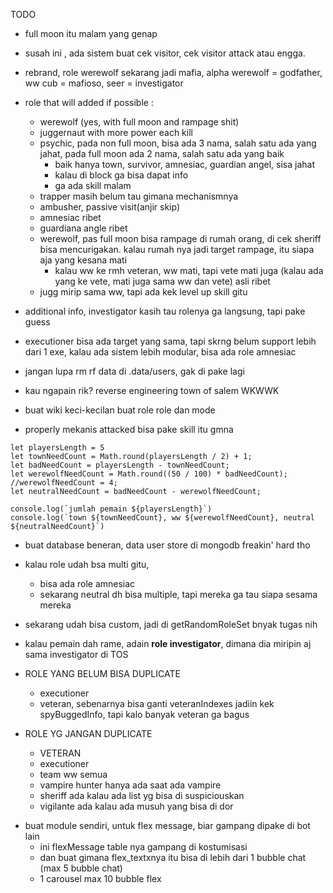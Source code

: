 TODO
- full moon itu malam yang genap
- susah ini , ada sistem buat cek visitor, cek visitor attack atau engga.
- rebrand, role werewolf sekarang jadi mafia, alpha werewolf = godfather, ww cub = mafioso, seer = investigator
- role that will added if possible :
  - werewolf (yes, with full moon and rampage shit)
  - juggernaut with more power each kill
  - psychic, pada non full moon, bisa ada 3 nama, salah satu ada yang jahat, pada full moon ada 2 nama, salah satu ada yang baik
    - baik hanya town, survivor, amnesiac, guardian angel, sisa jahat
    - kalau di block ga bisa dapat info
    - ga ada skill malam
  - trapper masih belum tau gimana mechanismnya
  - ambusher, passive visit(anjir skip)
  - amnesiac ribet
  - guardiana angle ribet
  - werewolf, pas full moon bisa rampage di rumah orang, di cek sheriff bisa mencurigakan. kalau rumah nya jadi target rampage, itu siapa aja yang kesana mati
    - kalau ww ke rmh veteran, ww mati, tapi vete mati juga (kalau ada yang ke vete, mati juga sama ww dan vete) asli ribet
  - jugg mirip sama ww, tapi ada kek level up skill gitu
- additional info, investigator kasih tau rolenya ga langsung, tapi pake guess
- executioner bisa ada target yang sama, tapi skrng belum support lebih dari 1 exe, kalau ada sistem lebih modular, bisa ada role amnesiac

- jangan lupa rm rf data di .data/users, gak di pake lagi

- kau ngapain rik? reverse engineering town of salem WKWWK

- buat wiki keci-kecilan buat role role dan mode

- properly mekanis attacked bisa pake skill itu gmna

```
let playersLength = 5
let townNeedCount = Math.round(playersLength / 2) + 1;
let badNeedCount = playersLength - townNeedCount;
let werewolfNeedCount = Math.round((50 / 100) * badNeedCount);
//werewolfNeedCount = 4;
let neutralNeedCount = badNeedCount - werewolfNeedCount;

console.log(`jumlah pemain ${playersLength}`)
console.log(`town ${townNeedCount}, ww ${werewolfNeedCount}, neutral ${neutralNeedCount}`)
```

- buat database beneran, data user store di mongodb freakin' hard tho
- kalau role udah bsa multi gitu,
  - bisa ada role amnesiac
  - sekarang neutral dh bisa multiple, tapi mereka ga tau siapa sesama mereka
- sekarang udah bisa custom, jadi di getRandomRoleSet bnyak tugas nih
- kalau pemain dah rame, adain **role investigator**, dimana dia miripin aj sama investigator di TOS

- ROLE YANG BELUM BISA DUPLICATE

  - executioner
  - veteran, sebenarnya bisa ganti veteranIndexes jadiin kek spyBuggedInfo, tapi kalo banyak veteran ga bagus

- ROLE YG JANGAN DUPLICATE

  - VETERAN
  - executioner
  - team ww semua
  - vampire hunter hanya ada saat ada vampire
  - sheriff ada kalau ada list yg bisa di suspiciouskan
  - vigilante ada kalau ada musuh yang bisa di dor

* buat module sendiri, untuk flex message, biar gampang dipake di bot lain
  - ini flexMessage table nya gampang di kostumisasi
  - dan buat gimana flex_textxnya itu bisa di lebih dari 1 bubble chat (max 5 bubble chat)
  - 1 carousel max 10 bubble flex
